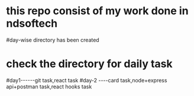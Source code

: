 # this repo consist of my work done in ndsoftech
#day-wise directory has been created
# check the directory for daily task
#day1------git task,react task
#day-2 ----card task,node+express api+postman task,react hooks task
